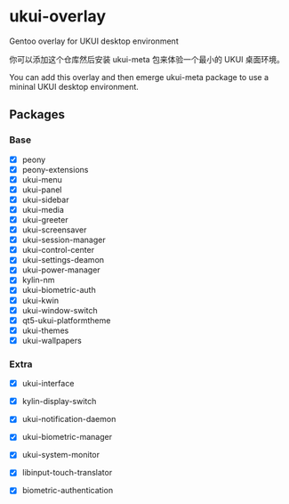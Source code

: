 # ukui-overlay

Gentoo overlay for UKUI desktop environment

你可以添加这个仓库然后安装 ukui-meta 包来体验一个最小的 UKUI 桌面环境。

You can add this overlay and then emerge ukui-meta package to use a mininal UKUI desktop environment.

## Packages

### Base

- [x] peony
- [X] peony-extensions
- [x] ukui-menu
- [x] ukui-panel
- [x] ukui-sidebar
- [x] ukui-media
- [x] ukui-greeter
- [x] ukui-screensaver
- [x] ukui-session-manager
- [x] ukui-control-center
- [x] ukui-settings-deamon
- [x] ukui-power-manager
- [X] kylin-nm
- [x] ukui-biometric-auth
- [x] ukui-kwin
- [x] ukui-window-switch
- [x] qt5-ukui-platformtheme
- [x] ukui-themes
- [x] ukui-wallpapers

### Extra

- [x] ukui-interface
- [X] kylin-display-switch
- [x] ukui-notification-daemon
- [X] ukui-biometric-manager
- [x] ukui-system-monitor
- [X] libinput-touch-translator
- [X] biometric-authentication

